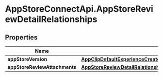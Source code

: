 # AppStoreConnectApi.AppStoreReviewDetailRelationships

## Properties

Name | Type | Description | Notes
------------ | ------------- | ------------- | -------------
**appStoreVersion** | [**AppClipDefaultExperienceCreateRequestDataRelationshipsReleaseWithAppStoreVersion**](AppClipDefaultExperienceCreateRequestDataRelationshipsReleaseWithAppStoreVersion.md) |  | [optional] 
**appStoreReviewAttachments** | [**AppStoreReviewDetailRelationshipsAppStoreReviewAttachments**](AppStoreReviewDetailRelationshipsAppStoreReviewAttachments.md) |  | [optional] 


